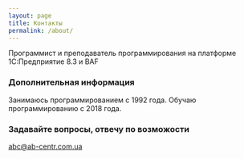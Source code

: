 ```yaml
---
layout: page
title: Контакты
permalink: /about/
---
```


Программист и преподаватель программирования на платформе 1С:Предприятие 8.3 и BAF

### Дополнительная информация

Занимаюсь программированием с 1992 года.
Обучаю программированию с 2018 года.

### Задавайте вопросы, отвечу по возможости

[abc@ab-centr.com.ua](mailto:abc@ab-centr.com.ua)
